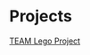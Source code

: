 # Projects
[TEAM Lego Project](https://github.com/rubyg22/Projects/tree/main/TEAM%20Lego%20Project)
